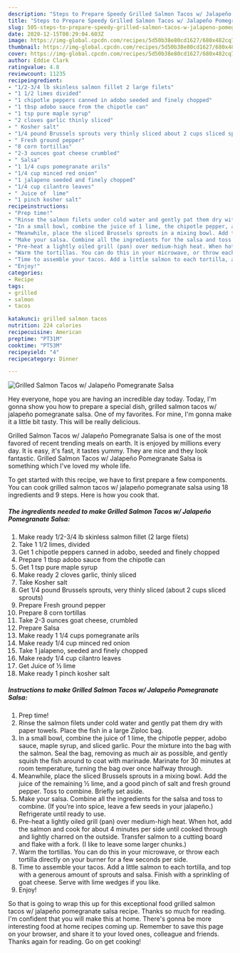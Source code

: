 ```yaml
---
description: "Steps to Prepare Speedy Grilled Salmon Tacos w/ Jalapeño Pomegranate Salsa"
title: "Steps to Prepare Speedy Grilled Salmon Tacos w/ Jalapeño Pomegranate Salsa"
slug: 505-steps-to-prepare-speedy-grilled-salmon-tacos-w-jalapeno-pomegranate-salsa
date: 2020-12-15T08:29:04.603Z
image: https://img-global.cpcdn.com/recipes/5d50b38e80cd1627/680x482cq70/grilled-salmon-tacos-w-jalapeno-pomegranate-salsa-recipe-main-photo.jpg
thumbnail: https://img-global.cpcdn.com/recipes/5d50b38e80cd1627/680x482cq70/grilled-salmon-tacos-w-jalapeno-pomegranate-salsa-recipe-main-photo.jpg
cover: https://img-global.cpcdn.com/recipes/5d50b38e80cd1627/680x482cq70/grilled-salmon-tacos-w-jalapeno-pomegranate-salsa-recipe-main-photo.jpg
author: Eddie Clark
ratingvalue: 4.8
reviewcount: 11235
recipeingredient:
- "1/2-3/4 lb skinless salmon fillet 2 large filets"
- "1 1/2 limes divided"
- "1 chipotle peppers canned in adobo seeded and finely chopped"
- "1 tbsp adobo sauce from the chipotle can"
- "1 tsp pure maple syrup"
- "2 cloves garlic thinly sliced"
- " Kosher salt"
- "1/4 pound Brussels sprouts very thinly sliced about 2 cups sliced sprouts"
- " Fresh ground pepper"
- "8 corn tortillas"
- "2-3 ounces goat cheese crumbled"
- " Salsa"
- "1 1/4 cups pomegranate arils"
- "1/4 cup minced red onion"
- "1 jalapeno seeded and finely chopped"
- "1/4 cup cilantro leaves"
- " Juice of  lime"
- "1 pinch kosher salt"
recipeinstructions:
- "Prep time!"
- "Rinse the salmon filets under cold water and gently pat them dry with paper towels. Place the fish in a large Ziploc bag."
- "In a small bowl, combine the juice of 1 lime, the chipotle pepper, adobo sauce, maple syrup, and sliced garlic. Pour the mixture into the bag with the salmon. Seal the bag, removing as much air as possible, and gently squish the fish around to coat with marinade. Marinate for 30 minutes at room temperature, turning the bag over once halfway through."
- "Meanwhile, place the sliced Brussels sprouts in a mixing bowl. Add the juice of the remaining ½ lime, and a good pinch of salt and fresh ground pepper. Toss to combine. Briefly set aside."
- "Make your salsa. Combine all the ingredients for the salsa and toss to combine. (If you’re into spice, leave a few seeds in your jalapeño.) Refrigerate until ready to use."
- "Pre-heat a lightly oiled grill (pan) over medium-high heat. When hot, add the salmon and cook for about 4 minutes per side until cooked through and lightly charred on the outside. Transfer salmon to a cutting board and flake with a fork. (I like to leave some larger chunks.)"
- "Warm the tortillas. You can do this in your microwave, or throw each tortilla directly on your burner for a few seconds per side."
- "Time to assemble your tacos. Add a little salmon to each tortilla, and top with a generous amount of sprouts and salsa. Finish with a sprinkling of goat cheese. Serve with lime wedges if you like."
- "Enjoy!"
categories:
- Recipe
tags:
- grilled
- salmon
- tacos

katakunci: grilled salmon tacos 
nutrition: 224 calories
recipecuisine: American
preptime: "PT31M"
cooktime: "PT53M"
recipeyield: "4"
recipecategory: Dinner

---
```



![Grilled Salmon Tacos w/ Jalapeño Pomegranate Salsa](https://img-global.cpcdn.com/recipes/5d50b38e80cd1627/680x482cq70/grilled-salmon-tacos-w-jalapeno-pomegranate-salsa-recipe-main-photo.jpg)

Hey everyone, hope you are having an incredible day today. Today, I'm gonna show you how to prepare a special dish, grilled salmon tacos w/ jalapeño pomegranate salsa. One of my favorites. For mine, I'm gonna make it a little bit tasty. This will be really delicious.

Grilled Salmon Tacos w/ Jalapeño Pomegranate Salsa is one of the most favored of recent trending meals on earth. It is enjoyed by millions every day. It is easy, it's fast, it tastes yummy. They are nice and they look fantastic. Grilled Salmon Tacos w/ Jalapeño Pomegranate Salsa is something which I've loved my whole life.




To get started with this recipe, we have to first prepare a few components. You can cook grilled salmon tacos w/ jalapeño pomegranate salsa using 18 ingredients and 9 steps. Here is how you cook that.

<!--inarticleads1-->

##### The ingredients needed to make Grilled Salmon Tacos w/ Jalapeño Pomegranate Salsa:

1. Make ready 1/2-3/4 lb skinless salmon fillet (2 large filets)
1. Take 1 1/2 limes, divided
1. Get 1 chipotle peppers canned in adobo, seeded and finely chopped
1. Prepare 1 tbsp adobo sauce from the chipotle can
1. Get 1 tsp pure maple syrup
1. Make ready 2 cloves garlic, thinly sliced
1. Take  Kosher salt
1. Get 1/4 pound Brussels sprouts, very thinly sliced (about 2 cups sliced sprouts)
1. Prepare  Fresh ground pepper
1. Prepare 8 corn tortillas
1. Take 2-3 ounces goat cheese, crumbled
1. Prepare  Salsa
1. Make ready 1 1/4 cups pomegranate arils
1. Make ready 1/4 cup minced red onion
1. Take 1 jalapeno, seeded and finely chopped
1. Make ready 1/4 cup cilantro leaves
1. Get  Juice of ½ lime
1. Make ready 1 pinch kosher salt




<!--inarticleads2-->

##### Instructions to make Grilled Salmon Tacos w/ Jalapeño Pomegranate Salsa:

1. Prep time!
1. Rinse the salmon filets under cold water and gently pat them dry with paper towels. Place the fish in a large Ziploc bag.
1. In a small bowl, combine the juice of 1 lime, the chipotle pepper, adobo sauce, maple syrup, and sliced garlic. Pour the mixture into the bag with the salmon. Seal the bag, removing as much air as possible, and gently squish the fish around to coat with marinade. Marinate for 30 minutes at room temperature, turning the bag over once halfway through.
1. Meanwhile, place the sliced Brussels sprouts in a mixing bowl. Add the juice of the remaining ½ lime, and a good pinch of salt and fresh ground pepper. Toss to combine. Briefly set aside.
1. Make your salsa. Combine all the ingredients for the salsa and toss to combine. (If you’re into spice, leave a few seeds in your jalapeño.) Refrigerate until ready to use.
1. Pre-heat a lightly oiled grill (pan) over medium-high heat. When hot, add the salmon and cook for about 4 minutes per side until cooked through and lightly charred on the outside. Transfer salmon to a cutting board and flake with a fork. (I like to leave some larger chunks.)
1. Warm the tortillas. You can do this in your microwave, or throw each tortilla directly on your burner for a few seconds per side.
1. Time to assemble your tacos. Add a little salmon to each tortilla, and top with a generous amount of sprouts and salsa. Finish with a sprinkling of goat cheese. Serve with lime wedges if you like.
1. Enjoy!




So that is going to wrap this up for this exceptional food grilled salmon tacos w/ jalapeño pomegranate salsa recipe. Thanks so much for reading. I'm confident that you will make this at home. There's gonna be more interesting food at home recipes coming up. Remember to save this page on your browser, and share it to your loved ones, colleague and friends. Thanks again for reading. Go on get cooking!
